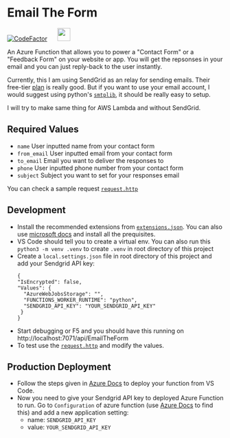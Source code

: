 # Email The Form

[![CodeFactor](https://www.codefactor.io/repository/github/saihaj/emailtheform/badge)](https://www.codefactor.io/repository/github/saihaj/emailtheform) &nbsp;&nbsp;&nbsp;&nbsp;
<img src="https://raw.githubusercontent.com/Azure/azure-functions-cli/master/src/Azure.Functions.Cli/npm/assets/azure-functions-logo-color-raster.png" width="30">


An Azure Function that allows you to power a "Contact Form" or a "Feedback Form" on your website or app. You will get the repsonses in your email and you can just reply-back to the user instantly.

Currently, this I am using SendGrid as an relay for sending emails. Their free-tier [plan](https://sendgrid.com/pricing/?extProvId=5&extPu=49397-gaw&extLi=115523142&sem_adg=8368110342&extCr=8368110342-299384208929&extSi=&extTg=&keyword=%2Bsendgrid&extAP=&extMT=b&utm_medium=cpc&utm_source=google&gclid=Cj0KCQjw17n1BRDEARIsAFDHFezNbYtAb-etnqbUbGuXjC6_nu5MDa_V_3t_r6AZP75wbn_tck6exJgaAq0dEALw_wcB) is really good. But if you want to use your email account, I would suggest using python's [`smtplib`](https://docs.python.org/3/library/email.examples.html), it should be really easy to setup.


I will try to make same thing for AWS Lambda and without SendGrid.

## Required Values

* `name` User inputted name from your contact form
* `from_email` User inputted email from your contact form
* `to_email` Email you want to deliver the responses to
* `phone` User inputted phone number from your contact form
* `subject` Subject you want to set for your responses email

You can check a sample request [`request.http`](request.http) 


## Development 

* Install the recommended extensions from [`extensions.json`](.vscode/extensions.json). You can also use [microsoft docs](https://docs.microsoft.com/en-us/azure/azure-functions/functions-create-first-function-vs-code?pivots=programming-language-python) and install all the prequisites.
* VS Code should tell you to create a virtual env. You can also run this `python3 -m venv .venv` to create `.venv` in root directory of this project
* Create a `local.settings.json` file in root directory of this project and add your Sendgrid API key:
  ```
  {
  "IsEncrypted": false,
  "Values": {
    "AzureWebJobsStorage": "",
    "FUNCTIONS_WORKER_RUNTIME": "python",
    "SENDGRID_API_KEY": "YOUR_SENDGRID_API_KEY"
   }
  }
  ```
* Start debugging or F5 and you should have this running on http://localhost:7071/api/EmailTheForm
* To test use the [`request.http`](request.http) and modify the values.
  

## Production Deployment

* Follow the steps given in [Azure Docs](https://docs.microsoft.com/en-us/azure/azure-functions/functions-create-first-function-vs-code?pivots=programming-language-python#sign-in-to-azure) to deploy your function from VS Code.
* Now you need to give your Sendgrid API key to deployed Azure Function to run. Go to `Configuration` of azure function (use [Azure Docs](https://docs.microsoft.com/en-us/azure/azure-functions/functions-how-to-use-azure-function-app-settings) to find this) and add a new application setting:
  *  name: `SENDGRID_API_KEY`
  *  value: `YOUR_SENDGRID_API_KEY`
  